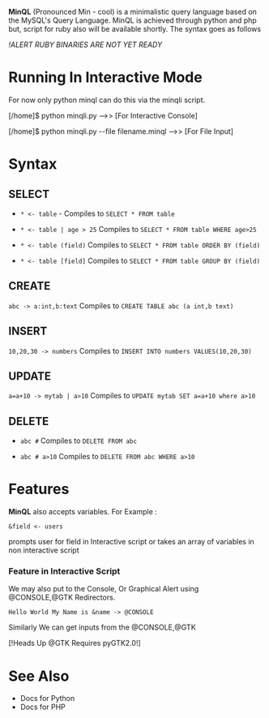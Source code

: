 **MinQL** (Pronounced Min - cool) is a minimalistic query language based on the MySQL's Query Language. MinQL is achieved through python and php but, script for ruby also will be available shortly. The syntax goes as follows

*!ALERT RUBY BINARIES ARE NOT YET READY*


Running In Interactive Mode
========================
For now only python minql can do this via the minqli script.


[/home]$ python minqli.py -->> [For Interactive Console]               

[/home]$ python minqli.py --file filename.minql -->> [For File Input]  


Syntax
======

SELECT 
------

* `* <- table`  - Compiles to  `SELECT * FROM table`

* `* <- table | age > 25`  Compiles to `SELECT * FROM table WHERE age>25`

* `* <- table (field)` Compiles to `SELECT * FROM table ORDER BY (field)`

* `* <- table [field]`  Compiles to `SELECT * FROM table GROUP BY (field)`

CREATE 
-----

`abc -> a:int,b:text` Compiles to `CREATE TABLE abc (a int,b text)`

INSERT
------

`10,20,30 -> numbers` Compiles to `INSERT INTO numbers VALUES(10,20,30)`

UPDATE
-----

`a=a+10 -> mytab | a>10` Compiles to `UPDATE mytab SET a=a+10 where a>10`

DELETE
-----

* `abc #` Compiles to `DELETE FROM abc`

* `abc # a>10` Compiles to `DELETE FROM abc WHERE a>10`

Features
===================================================
**MinQL** also accepts variables. For Example :

`&field <- users `

prompts user for field in Interactive script or takes an array of variables in non interactive script

### Feature in Interactive Script

We may also put to the Console, Or Graphical Alert 
using @CONSOLE,@GTK Redirectors. 


`Hello World My Name is &name -> @CONSOLE`

Similarly We can get inputs from the @CONSOLE,@GTK

[!Heads Up @GTK Requires pyGTK2.0!]

See Also
======================
* Docs for Python 
* Docs for PHP

